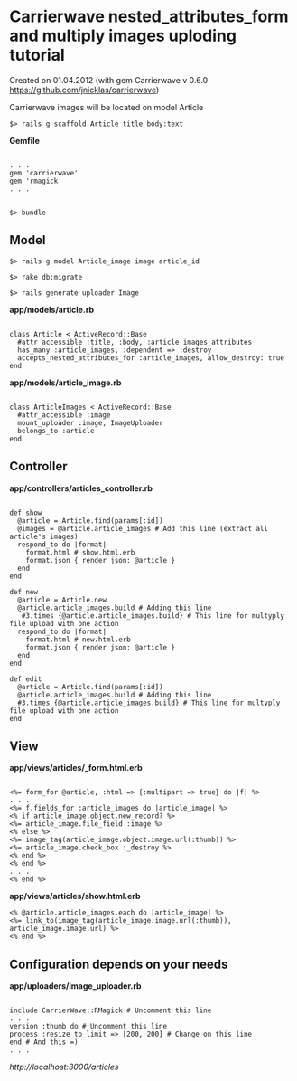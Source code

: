 # Carrierwave nested_attributes_form and multiply images uploding tutorial
Created on 01.04.2012 (with gem Carrierwave v 0.6.0 https://github.com/jnicklas/carrierwave)

Carrierwave images will be located on model Article 
<pre><code>$> rails g scaffold Article title body:text</pre></code>

**Gemfile**
<pre><code>
. . .
gem 'carrierwave'
gem 'rmagick'
. . .
</pre></code>

<pre><code>
$> bundle
</pre></code>

## Model
<pre><code>$> rails g model Article_image image article_id</pre></code>

<pre><code>$> rake db:migrate</pre></code>

<pre><code>$> rails generate uploader Image</pre></code>

**app/models/article.rb**
<pre><code>
class Article < ActiveRecord::Base
  #attr_accessible :title, :body, :article_images_attributes
  has_many :article_images, :dependent => :destroy  
  accepts_nested_attributes_for :article_images, allow_destroy: true 
end
</pre></code>


**app/models/article_image.rb**
<pre><code>
class ArticleImages < ActiveRecord::Base
  #attr_accessible :image  
  mount_uploader :image, ImageUploader  
  belongs_to :article
end
</pre></code>

## Controller

**app/controllers/articles_controller.rb**
<pre><code>
def show
  @article = Article.find(params[:id])
  @images = @article.article_images # Add this line (extract all article's images)
  respond_to do |format|
    format.html # show.html.erb
    format.json { render json: @article }
  end
end

def new
  @article = Article.new
  @article.article_images.build # Adding this line
   #3.times {@article.article_images.build} # This line for multyply file upload with one action
  respond_to do |format|
    format.html # new.html.erb
    format.json { render json: @article }
  end
end

def edit
  @article = Article.find(params[:id])
  @article.article_images.build # Adding this line
  #3.times {@article.article_images.build} # This line for multyply file upload with one action
end
</pre></code>
  
## View

**app/views/articles/_form.html.erb**
<pre><code>
<%= form_for @article, :html => {:multipart => true} do |f| %>
. . .
<%= f.fields_for :article_images do |article_image| %>
<% if article_image.object.new_record? %>
<%= article_image.file_field :image %>
<% else %>
<%= image_tag(article_image.object.image.url(:thumb)) %>
<%= article_image.check_box :_destroy %>
<% end %>
<% end %>
. . .
<% end %> 
</pre></code>

**app/views/articles/show.html.erb**

	<% @article.article_images.each do |article_image| %>
	<%= link_to(image_tag(article_image.image.url(:thumb)),	article_image.image.url) %>
	<% end %>


## Configuration depends on your needs

**app/uploaders/image_uploader.rb**
<pre><code>
include CarrierWave::RMagick # Uncomment this line
. . .
version :thumb do # Uncomment this line
process :resize_to_limit => [200, 200] # Change on this line
end # And this =)
. . .
</pre></code>

_http://localhost:3000/articles_